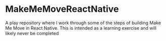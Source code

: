 # MakeMeMoveReactNative

A play repository where I work through some of the steps of building Make Me Move in React Native. This is intended as a learning exercise and will likely never be completed
